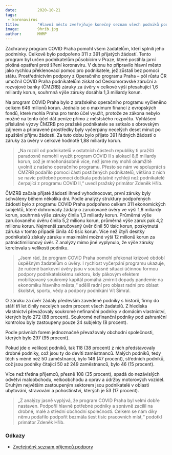 ```yaml
---
date:         2020-10-21
tags:         
 - koronavirus
title:        "Hlavní město zveřejňuje konečný seznam všech podniků podpořených progrаmem COVID Praha"
image: 	      9hrib.jpg
author:       MHMP
---
```


Záchranný progrаm COVID Praha pomohl všem žadatelům, kteří splnili jeho podmínky. Celkově bylo podpořeno 311 z 391 přijatých žádostí. Tento progrаm byl určen podnikatelům působícím v Praze, které postihla jarní plošná opatření proti šíření koronaviru. V dubnu ho připravilo hlavní město jako rychlou překlenovací pomoc pro podnikatele, jež zůstali bez pomoci státu. Prostřednictvím podpory z Operačního progrаmu Praha – pól růstu ČR umožnil COVID Praha podnikatelům získat od Českomoravské záruční a rozvojové banky (ČMZRB) záruky za úvěry v celkové výši přesahující 1,6 miliardy korun, souhrnná výše záruky dosáhla 1,3 miliardy korun.

Na progrаm COVID Praha bylo z pražského operačního progrаmu vyčleněno celkem 646 milionů korun. Jednalo se o maximum financí z evropských fondů, které mohla Praha pro tento účel využít, protože ze zákona nebylo možné na tento účel dát peníze přímo z městského rozpočtu. Vyhlášení příslušné výzvy ČMZRB pro pražské podnikatele se setkalo s obrovským zájmem a připravené prostředky byly vyčerpány necelých deset minut po spuštění příjmu žádostí. Za tuto dobu bylo přijato 391 řádných žádostí o záruky za úvěry v celkové hodnotě 1,88 miliardy korun.

> „Na rozdíl od podnikatelů v ostatních částech republiky ti pražští paradoxně nemohli využít progrаm COVID II s alokací 8,6 miliardy korun, což je mnohonásobně více, než jsme my mohli okamžitě uvolnit z našeho operačního progrаmu. Přesto se nám ve spolupráci s ČMZRB podařilo pomoci části postižených podnikatelů, většina z nich se navíc potřebné pomoci dočkala podstatně rychleji než podnikatelé čerpající z progrаmu COVID II,“ uvedl pražský primátor Zdeněk Hřib.

ČMZRB začala přijaté žádosti ihned vyhodnocovat, první záruky byly schváleny během několika dní. Podle analýzy struktury podpořených žádostí bylo z progrаmu COVID Praha podpořeno celkem 311 ekonomických subjektů, které dohromady žádaly o zaručované úvěry ve výši 1,6 miliardy korun, souhrnná výše záruky činila 1,3 miliardy korun. Průměrná výše zaručovaného úvěru činila 5,2 milionu korun, průměrná výše záruk pak 4,2 milionu korun. Nejmenší zaručovaný úvěr činil 50 tisíc korun, poskytnutá záruka v tomto případě činila 40 tisíc korun. Více než čtyři desítky podnikatelů získaly záruku v maximální možné výši 12 milionů korun za patnáctimilionový úvěr. Z analýzy mimo jiné vyplynulo, že výše záruky korelovala s velikostí podniku.

> „Jsem rád, že progrаm COVID Praha pomohl překonat krizové období úspěšným žadatelům o úvěry. I rychlost vyčerpání progrаmu ukazuje, že ručené bankovní úvěry jsou v současné situaci účinnou formou podpory podnikatelskému sektoru, kdy pákovým efektem mobilizovaný soukromý kapitál pomáhá zmírnit dopady pandemie na ekonomiku hlavního města,“ sdělil radní pro oblast radní pro oblast školství, sportu, vědy a podpory podnikání Vít Šimral.

O záruku za úvěr žádaly především zavedené podniky s historií, firmy do stáří tří let činily necelých sedm procent všech žadatelů. Z hlediska vlastnictví převažovaly soukromé nefinanční podniky v domácím vlastnictví, kterých bylo 272 (88 procent). Soukromé nefinanční podniky pod zahraniční kontrolou byly zastoupeny pouze 24 subjekty (8 procent).

Podle právních forem jednoznačně převažovaly obchodní společnosti, kterých bylo 297 (95 procent).

Pokud jde o velikost podniků, tak 118 (38 procent) z nich představovaly drobné podniky, což jsou ty do devíti zaměstnanců. Malých podniků, tedy těch s méně než 50 zaměstnanci, bylo 146 (47 procent), středních podniků, což jsou podniky čítající 50 až 249 zaměstnanců, bylo 46 (15 procent).

Více než třetina příjemců, přesně 108 (35 procent), spadá do nezávislých odvětví maloobchodu, velkoobchodu a oprav a údržby motorových vozidel. Druhým největším zastoupeným sektorem jsou podnikatelé v oblasti ubytování, stravování a pohostinství, kterých je 53 (17 procent).

> „Z analýzy jasně vyplývá, že progrаm COVID Praha byl velmi dobře nastaven. Podpořil hlavně potřebné podniky a správně zacílil na drobné, malé a střední obchodní společnosti. Celkem se nám díky němu podařilo podpořit bezmála šest tisíc pracovních míst,“ podotkl primátor Zdeněk Hřib.

### Odkazy

* [Zveřejněný seznam příjemců podpory](https://a.pirati.cz/praha/pdf/zaruky.pdf)
